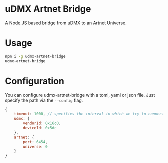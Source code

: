 # uDMX Artnet Bridge
A Node.JS based bridge from uDMX to an Artnet Universe.

# Usage
```bash
npm i -g udmx-artnet-bridge
udmx-artnet-bridge
```

# Configuration
You can configure udmx-artnet-bridge with a toml, yaml or json file.
Just specify the path via the `--config` flag.

```javascript
{
    timeout: 1000, // specifies the interval in which we try to connect to the udmx device
    udmx: {
        vendorId: 0x16c0,
        deviceId: 0x5dc
    },
    artnet: {
        port: 6454,
        universe: 0
    }
}
```